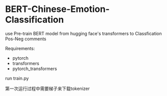 # BERT-Chinese-Emotion-Classification
use Pre-train BERT model from hugging face's transformers to Classfication Pos-Neg comments

Requirements:
  - pytorch
  - transformers
  - pytorch_transformers
  

run train.py

第一次运行过程中需要梯子来下载tokenizer
